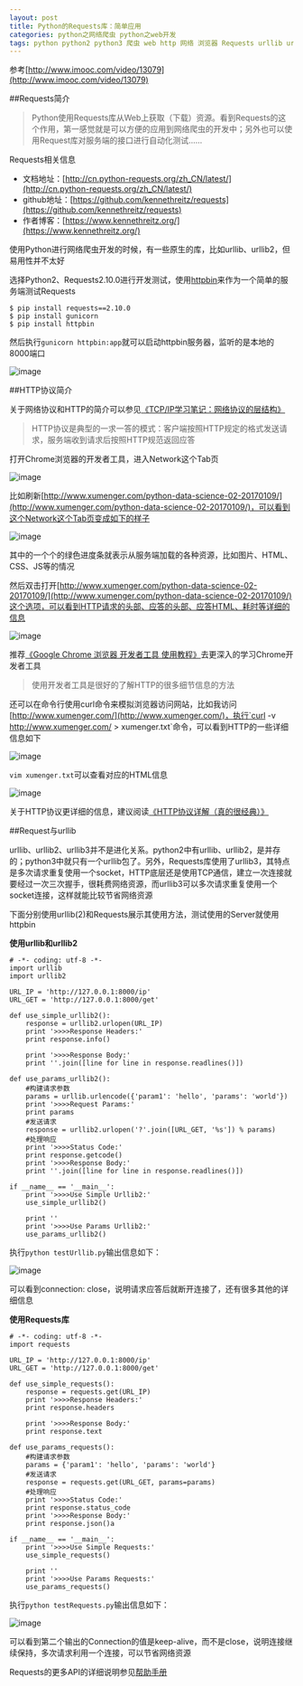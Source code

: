 ```yaml
---
layout: post
title: Python的Requests库：简单应用
categories: python之网络爬虫 python之web开发
tags: python python2 python3 爬虫 web http 网络 浏览器 Requests urllib urllib2 urllib3 github HTTP 网络协议 Chrome 开发者工具 html css javascript curl
---
```


参考[http://www.imooc.com/video/13079](http://www.imooc.com/video/13079)

##Requests简介

>Python使用Requests库从Web上获取（下载）资源。看到Requests的这个作用，第一感觉就是可以方便的应用到网络爬虫的开发中；另外也可以使用Request库对服务端的接口进行自动化测试……

Requests相关信息

* 文档地址：[http://cn.python-requests.org/zh_CN/latest/](http://cn.python-requests.org/zh_CN/latest/)
* github地址：[https://github.com/kennethreitz/requests](https://github.com/kennethreitz/requests)
* 作者博客：[https://www.kennethreitz.org/](https://www.kennethreitz.org/)

使用Python进行网络爬虫开发的时候，有一些原生的库，比如urllib、urllib2，但易用性并不太好

选择Python2、Requests2.10.0进行开发测试，使用[httpbin](https://www.baidu.com/link?url=8dzK8R45rMJhk3QutO33FZypyeXaS_gOPRm0d4eXe_V_mKcmSe875i3ogjWOztoJrnXZL5pHujJ9wcEs2DSqbgxX0G7BsaFSq-xprP2CJUW&wd=&eqid=c3dd0b700000b45900000004587adb08)来作为一个简单的服务端测试Requests

```
$ pip install requests==2.10.0
$ pip install gunicorn
$ pip install httpbin
```

然后执行`gunicorn httpbin:app`就可以启动httpbin服务器，监听的是本地的8000端口

![image](../media/image/2017-01-14/01.png)

##HTTP协议简介

关于网络协议和HTTP的简介可以参见[《TCP/IP学习笔记：网络协议的层结构》](http://www.xumenger.com/network-1-20161021/)

>HTTP协议是典型的一求一答的模式：客户端按照HTTP规定的格式发送请求，服务端收到请求后按照HTTP规范返回应答

打开Chrome浏览器的开发者工具，进入Network这个Tab页

![image](../media/image/2017-01-14/02.png)

比如刷新[http://www.xumenger.com/python-data-science-02-20170109/](http://www.xumenger.com/python-data-science-02-20170109/)，可以看到这个Network这个Tab页变成如下的样子

![image](../media/image/2017-01-14/03.png)

其中的一个个的绿色进度条就表示从服务端加载的各种资源，比如图片、HTML、CSS、JS等的情况

然后双击打开[http://www.xumenger.com/python-data-science-02-20170109/](http://www.xumenger.com/python-data-science-02-20170109/)这个选项，可以看到HTTP请求的头部、应答的头部、应答HTML、耗时等详细的信息

![image](../media/image/2017-01-14/04.png)

推荐[《Google Chrome 浏览器 开发者工具 使用教程》](http://devework.com/google-chrome-developer-tools-tutorial.html)去更深入的学习Chrome开发者工具

>使用开发者工具是很好的了解HTTP的很多细节信息的方法

还可以在命令行使用curl命令来模拟浏览器访问网站，比如我访问[http://www.xumenger.com/](http://www.xumenger.com/)，执行`curl -v http://www.xumenger.com/ > xumenger.txt`命令，可以看到HTTP的一些详细信息如下

![image](../media/image/2017-01-14/05.png)

`vim xumenger.txt`可以查看对应的HTML信息

![image](../media/image/2017-01-14/06.png)

关于HTTP协议更详细的信息，建议阅读[《HTTP协议详解（真的很经典）》](http://www.cnblogs.com/li0803/archive/2008/11/03/1324746.html)

##Request与urllib

urllib、urllib2、urllib3并不是进化关系。python2中有urllib、urllib2，是并存的；python3中就只有一个urllib包了。另外，Requests库使用了urllib3，其特点是多次请求重复使用一个socket，HTTP底层还是使用TCP通信，建立一次连接就要经过一次三次握手，很耗费网络资源，而urllib3可以多次请求重复使用一个socket连接，这样就能比较节省网络资源

下面分别使用urllib(2)和Requests展示其使用方法，测试使用的Server就使用httpbin

**使用urllib和urllib2**

```
# -*- coding: utf-8 -*-
import urllib
import urllib2

URL_IP = 'http://127.0.0.1:8000/ip'
URL_GET = 'http://127.0.0.1:8000/get'

def use_simple_urllib2():
	response = urllib2.urlopen(URL_IP)
	print '>>>>Response Headers:'
	print response.info()

	print '>>>>Response Body:'
	print ''.join([line for line in response.readlines()])

def use_params_urllib2():
	#构建请求参数
	params = urllib.urlencode({'param1': 'hello', 'params': 'world'})
	print '>>>>Request Params:'
	print params
	#发送请求
	response = urllib2.urlopen('?'.join([URL_GET, '%s']) % params)
	#处理响应
	print '>>>>Status Code:'
	print response.getcode()
	print '>>>>Response Body:'
	print ''.join([line for line in response.readlines()])

if __name__ == '__main__':
	print '>>>>Use Simple Urllib2:'
	use_simple_urllib2()

	print ''
	print '>>>>Use Params Urllib2:'
	use_params_urllib2()

```

执行`python testUrllib.py`输出信息如下：

![image](../media/image/2017-01-14/07.png)

可以看到connection: close，说明请求应答后就断开连接了，还有很多其他的详细信息

**使用Requests库**

```
# -*- coding: utf-8 -*-
import requests

URL_IP = 'http://127.0.0.1:8000/ip'
URL_GET = 'http://127.0.0.1:8000/get'

def use_simple_requests():
	response = requests.get(URL_IP)
	print '>>>>Response Headers:'
	print response.headers

	print '>>>>Response Body:'
	print response.text

def use_params_requests():
	#构建请求参数
	params = {'param1': 'hello', 'params': 'world'}
	#发送请求
	response = requests.get(URL_GET, params=params)
	#处理响应
	print '>>>>Status Code:'
	print response.status_code
	print '>>>>Response Body:'
	print response.json()a

if __name__ == '__main__':
	print '>>>>Use Simple Requests:'
	use_simple_requests()

	print ''
	print '>>>>Use Params Requests:'
	use_params_requests()

```

执行`python testRequests.py`输出信息如下：

![image](../media/image/2017-01-14/08.png)

可以看到第二个输出的Connection的值是keep-alive，而不是close，说明连接继续保持，多次请求利用一个连接，可以节省网络资源

Requests的更多API的详细说明参见[帮助手册](http://cn.python-requests.org/zh_CN/latest/)

